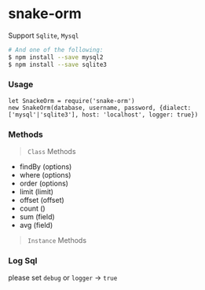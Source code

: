 # snake-orm
Support `Sqlite`, `Mysql`

```bash
# And one of the following:
$ npm install --save mysql2
$ npm install --save sqlite3
```

### Usage
```
let SnackeOrm = require('snake-orm')
new SnakeOrm(database, username, password, {dialect: ['mysql'|'sqlite3'], host: 'localhost', logger: true})
```

### Methods
> `Class` Methods
- findBy (options)
- where (options)
- order (options)
- limit (limit)
- offset (offset)
- count ()
- sum (field)
- avg (field)
> `Instance` Methods

### Log Sql
please set `debug` or `logger` -> `true`
